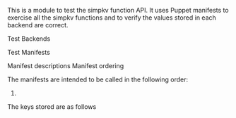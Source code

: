 This is a module to test the simpkv function API. It uses Puppet manifests
to exercise all the simpkv functions and to verify the values stored in
each backend are correct.


Test Backends

Test Manifests

Manifest descriptions
Manifest ordering


The manifests are intended to be called in the following order:

1.  

The keys stored are as follows

